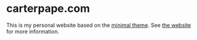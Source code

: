 # carterpape.com

This is my personal website based on the [minimal theme](https://github.com/orderedlist/minimal). See [the website](http://carterpape.com) for more information.
